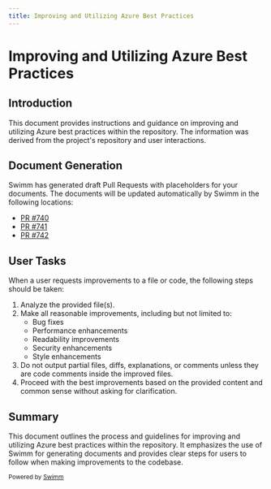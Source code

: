 ```yaml
---
title: Improving and Utilizing Azure Best Practices
---
```

# Improving and Utilizing Azure Best Practices

## Introduction

This document provides instructions and guidance on improving and utilizing Azure best practices within the repository. The information was derived from the project's repository and user interactions.

## Document Generation

Swimm has generated draft Pull Requests with placeholders for your documents. The documents will be updated automatically by Swimm in the following locations:

- [PR #740](https://github.com/Bryan-Roe-ai/semantic-kernel/pull/740)
- [PR #741](https://github.com/Bryan-Roe-ai/semantic-kernel/pull/741)
- [PR #742](https://github.com/Bryan-Roe-ai/semantic-kernel/pull/742)

## User Tasks

When a user requests improvements to a file or code, the following steps should be taken:

1. Analyze the provided file(s).
2. Make all reasonable improvements, including but not limited to:
   - Bug fixes
   - Performance enhancements
   - Readability improvements
   - Security enhancements
   - Style enhancements
3. Do not output partial files, diffs, explanations, or comments unless they are code comments inside the improved files.
4. Proceed with the best improvements based on the provided content and common sense without asking for clarification.

## Summary

This document outlines the process and guidelines for improving and utilizing Azure best practices within the repository. It emphasizes the use of Swimm for generating documents and provides clear steps for users to follow when making improvements to the codebase.

<SwmMeta version="3.0.0"><sup>Powered by [Swimm](https://app.swimm.io/)</sup></SwmMeta>
